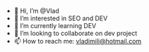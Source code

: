 - 👋 Hi, I’m @Vlad
- 👀 I’m interested in SEO and DEV
- 🌱 I’m currently learning DEV
- 💞️ I’m looking to collaborate on dev project
- 📫 How to reach me: vladimili@hotmail.com

<!---
Vladimili/Vladimili is a ✨ special ✨ repository because its `README.md` (this file) appears on your GitHub profile.
You can click the Preview link to take a look at your changes.
--->
